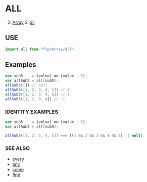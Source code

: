 # ALL

2. [Array](../README.md)
    3. [all](./README.md)


## USE

```javascript
import all from "flp/Array/all";
```

## Examples

```javascript
var sub5    = (value) => (value - 5);
var allSub5 = all(sub5);
allSub5([]) // null
allSub5([1, 2, 3, 4, 5]) // 0
allSub5([1, 2, 3, 4, 6]) // 1
allSub5([1, 2, 3, 4]) // -1
```

### IDENTITY EXAMPLES

```javascript
var sub5    = (value) => (value - 5);
var allSub5 = all(sub5);

allSub5([1, 2, 3, 4, 5]) === ((1 && 2 && 3 && 4 && 5) || null)
```

### SEE ALSO

- [every](../every/README.md)
- [any](../any/README.md)
- [some](../some/README.md)
- [find](../find/README.md)
